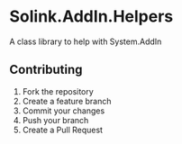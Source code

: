 # Solink.AddIn.Helpers
A class library to help with System.AddIn

## Contributing

1. Fork the repository
2. Create a feature branch
3. Commit your changes
4. Push your branch
5. Create a Pull Request
